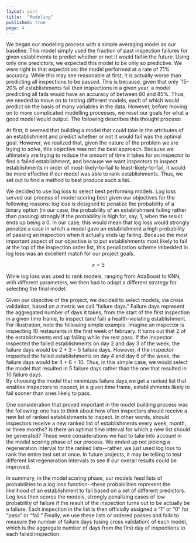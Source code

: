 ```yaml
---
layout: post
title:  "Modeling"
published: true
page: 4
---
```


We began our modeling process with a simple averaging model as our baseline.  This model simply used 
the fraction of past inspection failures for given establiments to predict whether or not it would fail 
in the future.  Using only one predictors, we expected this model to be only so predictive.  We were 
right in that expectation: the model performed at a rate of 71% accuracy.  While this may see reasonable 
at first, it is actually worse than predicting all inspections to be passed.  This is because, given 
that  only `15-20% of establishments fail their inspections in a given year, a model predicting all 
fails would have an accuracy of between 80 and 85%.  Thus, we needed to move on to testing different 
models, each of which would predict on the basis of many variables in the data.  However, before moving 
on to more complicated modelling processes, we reset our goals for what a good model would output. The 
following describes this thought process: 


At first, it seemed that building a model that could take in the attributes of an establishment and 
predict whether or not it would fail was the optimal goal. However, we realized that, given the nature 
of the problem we are trying to solve, this objective was not the best approach.  Because we ultimately 
are trying to reduce the amount of time it takes for an inspector to find a failed establishment, and 
because we want inspectors to inspect establishments in order of most-likely-to-fail to 
least-likely-to-fail, it would be more effective if our model was able to rank establishments.  Thus, we 
set out to find a method to best produce such a list.


We decided to use log loss to select best performing models.  Log loss served our process of model scoring best given our objectives for the following reasons: log loss is designed to penalize the probability of a binary option (in our case, the probability of an establishment failing rather than passing) strongly if the probability is high for, say, 1, when the result ends up being a 0.  In our case, this would mean that log loss would strongly penalize a case in which a model gave an establishment a high probability of passing an inspection when it actually ends up failing. Because the most important aspect of our objective is to put establishments most likely to fail at the top of the inspection order list, this penalization scheme imbedded in log loss was an excellent match for our project goals.

$$ x = 5 $$

While log loss was used to rank models, ranging from AdaBoost to KNN, with different parameters, we then had to adopt a different strategy for selecting the final model.

Given our objective of the project, we decided to select models, via cross validation, based on a metric 
we call “failure days.”  Failure days represent the aggregated number of days it takes, from the start 
of the first inspection in a given time frame, to inspect (and fail) a health-violating establishment.  
For illustration, note the following simple example.  Imagine an inspector is inspecting 10 restaurants 
in the first week of february.  It turns out that 2 of the establishments end up failing while the rest 
pass.  If the inspector inspected the failed establishments on day 2 and day 3 of the week, the failure 
days would be 2 + 3 = 5 failure days.  However, if the inspector inspected the failed establishments on 
day 4 and day 6 of the week, the failure days would be 4 + 6 = 10.  Thus, in this simple case, we would 
select the model that resulted in 5 failure days rather than the one that resulted in 10 failure days.  
By choosing the model that minimizes failure days,we get a ranked list that enables inspectors to 
inspect, in a given time frame, establishments likely to fail sooner than ones likely to pass.


One consideration that proved important in the model building process was the following:  one has to 
think about how often inspectors should receive a new list of ranked establishments to inspect.  In 
other words, should inspectors receive a new ranked list of establishments every week, month, or three 
months?  Is there an optimal time interval for which a new list should be generated? These were 
considerations we had to take into account in the model scoring phase of our process.  We ended up not 
picking a regeneration interval for the ranked lists--rather, we just used log loss to rank the entire 
test set at once.  In future projects, it may be telling to test different list regeneration intervals 
to see if our overall results could be improved.  

In summary, in the model scoring phase, our models feed lists of probabilities to a log loss 
function--these probabilities represent the likelihood of an establishment to fail based on a set of 
different predictors.  Log loss then scores the models, strongly penalizing cases of low probability of 
failure if the result of the inspection turns out to be actually be a failure. Each inspection in the 
list is then officially assigned a “1” or “0” for “pass” or “fail.” Finally, we use these lists or 
ordered passes and fails to measure the number of failure days (using cross validation) of each model, 
which is the aggregate number of days from the first day of inspections to each failed inspection. 


